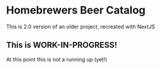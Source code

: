 # Homebrewers Beer Catalog
 
This is 2.0 version of an older project, recreated with NextJS

## This is WORK-IN-PROGRESS!
At this point this is not a running up (yet!)

